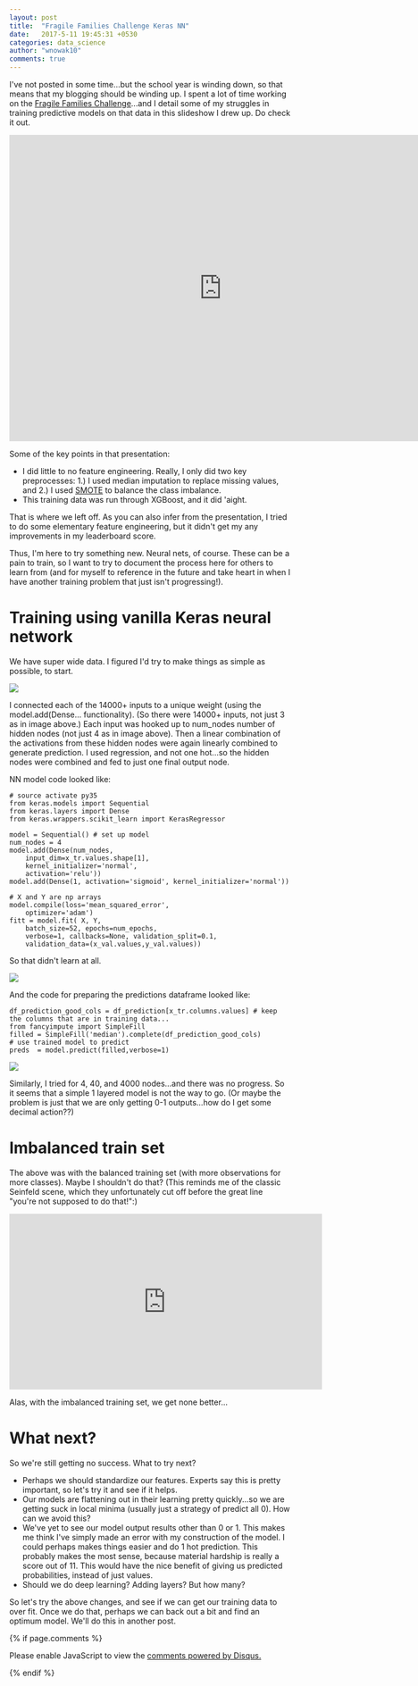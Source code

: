 ```yaml
---
layout: post
title:  "Fragile Families Challenge Keras NN"
date:   2017-5-11 19:45:31 +0530
categories: data_science
author: "wnowak10"
comments: true
---
```


I've not posted in some time...but the school year is winding down, so that means that my blogging should be winding up. I spent a lot of time working on the [Fragile Families Challenge](fragilefamilieschallenge.org)...and I detail some of my struggles in training predictive models on that data in this slideshow I drew up. Do check it out.

<iframe src="https://docs.google.com/presentation/d/14DO9NXEFjr3cEwvQvEV5JHVcZwtFSFuu-9uSQZopGTo/embed?start=false&loop=false&delayms=3000" frameborder="0" width="760" height="549" allowfullscreen="true" mozallowfullscreen="true" webkitallowfullscreen="true"></iframe>

Some of the key points in that presentation:

- I did little to no feature engineering. Really, I only did two key preprocesses: 1.) I used median imputation to replace missing values, and 2.) I used [SMOTE](http://contrib.scikit-learn.org/imbalanced-learn/generated/imblearn.over_sampling.SMOTE.html) to balance the class imbalance.
- This training data was run through XGBoost, and it did 'aight.

That is where we left off. As you can also infer from the presentation, I tried to do some elementary feature engineering, but it didn't get my any improvements in my leaderboard score.

Thus, I'm here to try something new. Neural nets, of course. These can be a pain to train, so I want to try to document the process here for others to learn from (and for myself to reference in the future and take heart in when I have another training problem that just isn't progressing!). 

# Training using vanilla Keras neural network

We have super wide data. I figured I'd try to make things as simple as possible, to start.

![](/images/keras/nn_str.jpg?raw=true)

I connected each of the 14000+ inputs to a unique weight (using the model.add(Dense... functionality). (So there were 14000+ inputs, not just 3 as in image above.) Each input was hooked up to num_nodes number of hidden nodes (not just 4 as in image above). Then a linear combination of the activations from these hidden nodes were again linearly combined to generate prediction. I used regression, and not one hot...so the hidden nodes were combined and fed to just one final output node. 

NN model code looked like:

	# source activate py35
	from keras.models import Sequential
	from keras.layers import Dense
	from keras.wrappers.scikit_learn import KerasRegressor

	model = Sequential() # set up model
	num_nodes = 4
	model.add(Dense(num_nodes, 
		input_dim=x_tr.values.shape[1], 
		kernel_initializer='normal', 
		activation='relu'))
	model.add(Dense(1, activation='sigmoid', kernel_initializer='normal'))

	# X and Y are np arrays
	model.compile(loss='mean_squared_error',
		optimizer='adam')
	fitt = model.fit( X, Y, 
		batch_size=52, epochs=num_epochs, 
		verbose=1, callbacks=None, validation_split=0.1, 
		validation_data=(x_val.values,y_val.values))

So that didn't learn at all.

![](/images/keras/stag.png?raw=true)

And the code for preparing the predictions dataframe looked like:

	df_prediction_good_cols = df_prediction[x_tr.columns.values] # keep the columns that are in training data...
	from fancyimpute import SimpleFill
	filled = SimpleFill('median').complete(df_prediction_good_cols)
	# use trained model to predict
	preds  = model.predict(filled,verbose=1)

![](/images/keras/results400.png?raw=true)


Similarly, I tried for 4, 40, and 4000 nodes...and there was no progress. So it seems that a simple 1 layered model is not the way to go. (Or maybe the problem is just that we are only getting 0-1 outputs...how do I get some decimal action??)

# Imbalanced train set
 
 The above was with the balanced training set (with more observations for more classes). Maybe I shouldn't do that? (This reminds me of the classic Seinfeld scene, which they unfortunately cut off before the great line "you're not supposed to do that!":)
 
 <iframe width="560" height="315" src="https://www.youtube.com/embed/lj79K60ahhQ" frameborder="0" allowfullscreen></iframe>
 
 Alas, with the imbalanced training set, we get none better...
 
# What next? 
 
 So we're still getting no success. What to try next?
  
 - Perhaps we should standardize our features. Experts say this is pretty important, so let's try it and see if it helps.
 - Our models are flattening out in their learning pretty quickly...so we are getting suck in local minima (usually just a strategy of predict all 0). How can we avoid this?
 - We've yet to see our model output results other than 0 or 1. This makes me think I've simply made an error with my construction of the model. I could perhaps makes things easier and do 1 hot prediction. This probably makes the most sense, because material hardship is really a score out of 11. This would have the nice benefit of giving us predicted probabilities, instead of just values. 
 - Should we do deep learning? Adding layers? But how many?
  
 So let's try the above changes, and see if we can get our training data to over fit. Once we do that, perhaps we can back out a bit and find an optimum model.  We'll do this in another post. 



{% if page.comments %}

<div id="disqus_thread"></div>
<script>

/**
*  RECOMMENDED CONFIGURATION VARIABLES: EDIT AND UNCOMMENT THE SECTION BELOW TO INSERT DYNAMIC VALUES FROM YOUR PLATFORM OR CMS.
*  LEARN WHY DEFINING THESE VARIABLES IS IMPORTANT: https://disqus.com/admin/universalcode/#configuration-variables*/
/*
var disqus_config = function () {
this.page.url = PAGE_URL;  // Replace PAGE_URL with your page's canonical URL variable
this.page.identifier = PAGE_IDENTIFIER; // Replace PAGE_IDENTIFIER with your page's unique identifier variable
};
*/
(function() { // DON'T EDIT BELOW THIS LINE
var d = document, s = d.createElement('script');
s.src = '//wnowak10-github-io.disqus.com/embed.js';
s.setAttribute('data-timestamp', +new Date());
(d.head || d.body).appendChild(s);
})();
</script>
<noscript>Please enable JavaScript to view the <a href="https://disqus.com/?ref_noscript">comments powered by Disqus.</a></noscript>

{% endif %}

